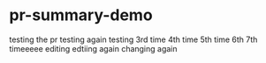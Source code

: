 # pr-summary-demo
testing the pr
testing again
testing 3rd time
4th time
5th time
6th
7th timeeeee editing
edtiing again
changing
again
